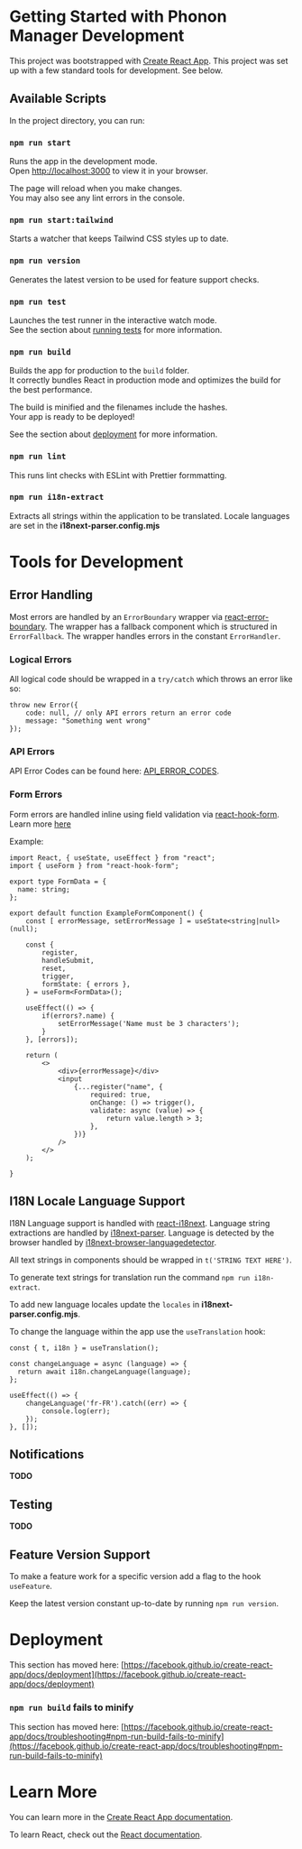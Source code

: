 # Getting Started with Phonon Manager Development

This project was bootstrapped with [Create React App](https://github.com/facebook/create-react-app). This project was set up with a few standard tools for development. See below.

## Available Scripts

In the project directory, you can run:

### `npm run start`

Runs the app in the development mode.\
Open [http://localhost:3000](http://localhost:3000) to view it in your browser.

The page will reload when you make changes.\
You may also see any lint errors in the console.

### `npm run start:tailwind`

Starts a watcher that keeps Tailwind CSS styles up to date.

### `npm run version`

Generates the latest version to be used for feature support checks.

### `npm run test`

Launches the test runner in the interactive watch mode.\
See the section about [running tests](https://facebook.github.io/create-react-app/docs/running-tests) for more information.

### `npm run build`

Builds the app for production to the `build` folder.\
It correctly bundles React in production mode and optimizes the build for the best performance.

The build is minified and the filenames include the hashes.\
Your app is ready to be deployed!

See the section about [deployment](https://facebook.github.io/create-react-app/docs/deployment) for more information.

### `npm run lint`

This runs lint checks with ESLint with Prettier formmatting.

### `npm run i18n-extract`

Extracts all strings within the application to be translated. Locale languages are set in the **i18next-parser.config.mjs**

# Tools for Development

## Error Handling

Most errors are handled by an `ErrorBoundary` wrapper via [react-error-boundary](https://github.com/bvaughn/react-error-boundary#readme). The wrapper has a fallback component which is structured in `ErrorFallback`. The wrapper handles errors in the constant `ErrorHandler`.

### Logical Errors

All logical code should be wrapped in a `try/catch` which throws an error like so:

```
throw new Error({
    code: null, // only API errors return an error code
    message: "Something went wrong"
});
```

### API Errors

API Error Codes can be found here: [API_ERROR_CODES](./../API_ERROR_CODES.md).

### Form Errors

Form errors are handled inline using field validation via [react-hook-form](https://react-hook-form.com/). Learn more [here](https://react-hook-form.com/get-started#Handleerrors)

Example:

```
import React, { useState, useEffect } from "react";
import { useForm } from "react-hook-form";

export type FormData = {
  name: string;
};

export default function ExampleFormComponent() {
    const [ errorMessage, setErrorMessage ] = useState<string|null>(null);

    const {
        register,
        handleSubmit,
        reset,
        trigger,
        formState: { errors },
    } = useForm<FormData>();

    useEffect(() => {
        if(errors?.name) {
            setErrorMessage('Name must be 3 characters');
        }
    }, [errors]);

    return (
        <>
            <div>{errorMessage}</div>
            <input
                {...register("name", {
                    required: true,
                    onChange: () => trigger(),
                    validate: async (value) => {
                        return value.length > 3;
                    },
                })}
            />
        </>
    );

}
```

## I18N Locale Language Support

I18N Language support is handled with [react-i18next](https://react.i18next.com/). Language string extractions are handled by [i18next-parser](https://github.com/i18next/i18next-parser). Language is detected by the browser handled by [i18next-browser-languagedetector](https://github.com/i18next/i18next-browser-languageDetector).

All text strings in components should be wrapped in `t('STRING TEXT HERE')`.

To generate text strings for translation run the command `npm run i18n-extract`.

To add new language locales update the `locales` in **i18next-parser.config.mjs**.

To change the language within the app use the `useTranslation` hook:

```
const { t, i18n } = useTranslation();

const changeLanguage = async (language) => {
  return await i18n.changeLanguage(language);
};

useEffect(() => {
    changeLanguage('fr-FR').catch((err) => {
        console.log(err);
    });
}, []);
```

## Notifications

**TODO**

## Testing

**TODO**

## Feature Version Support

To make a feature work for a specific version add a flag to the hook `useFeature`.

Keep the latest version constant up-to-date by running `npm run version`.

# Deployment

This section has moved here: [https://facebook.github.io/create-react-app/docs/deployment](https://facebook.github.io/create-react-app/docs/deployment)

### `npm run build` fails to minify

This section has moved here: [https://facebook.github.io/create-react-app/docs/troubleshooting#npm-run-build-fails-to-minify](https://facebook.github.io/create-react-app/docs/troubleshooting#npm-run-build-fails-to-minify)

# Learn More

You can learn more in the [Create React App documentation](https://facebook.github.io/create-react-app/docs/getting-started).

To learn React, check out the [React documentation](https://reactjs.org/).
